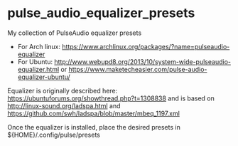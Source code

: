# pulse_audio_equalizer_presets
My collection of PulseAudio equalizer presets

* For Arch linux: https://www.archlinux.org/packages/?name=pulseaudio-equalizer
* For Ubuntu: http://www.webupd8.org/2013/10/system-wide-pulseaudio-equalizer.html or https://www.maketecheasier.com/pulse-audio-equalizer-ubuntu/

Equalizer is originally described here: https://ubuntuforums.org/showthread.php?t=1308838 and is based on http://linux-sound.org/ladspa.html and https://github.com/swh/ladspa/blob/master/mbeq_1197.xml

Once the equalizer is installed, place the desired presets in ${HOME}/.config/pulse/presets
